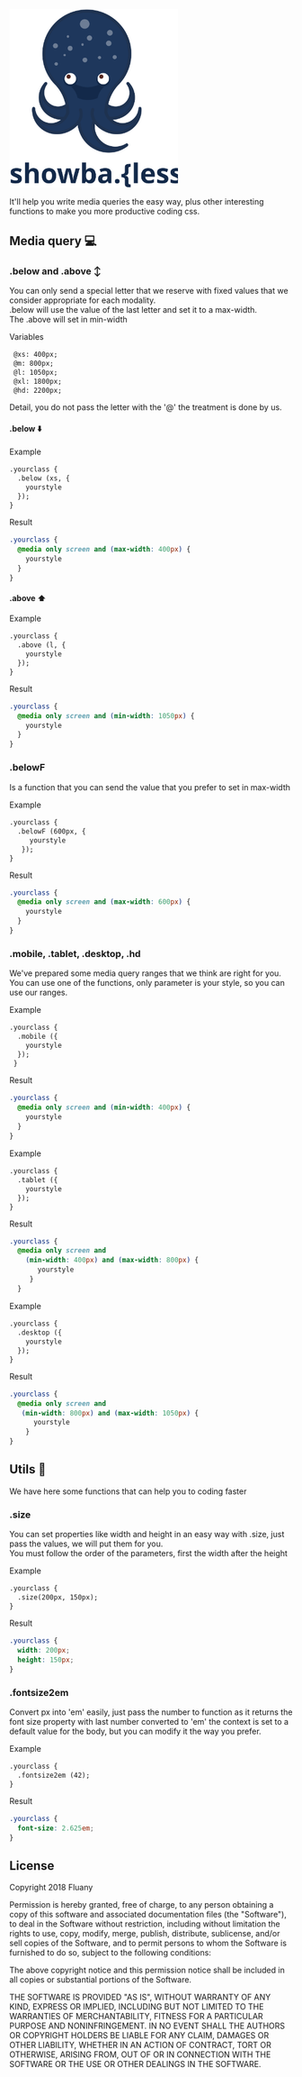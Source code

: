 <img width="300" src="https://github.com/fluany/showba.less/blob/master/showbaless.svg"/>

It'll help you write media queries the easy way, plus other interesting functions to make you more productive coding css.

## Media query :computer:

### .below and .above :arrow_up_down:

You can only send a special letter that we reserve with fixed values that we consider appropriate for each modality.                  
.below will use the value of the last letter and set it to a max-width.                      
The .above will set in min-width  

Variables
```less
 @xs: 400px;                                     
 @m: 800px;                                      
 @l: 1050px;                                     
 @xl: 1800px;                                    
 @hd: 2200px;                                    
```

Detail, you do not pass the letter with the '@' the treatment is done by us.

#### .below :arrow_down:

Example
```less
.yourclass {                                 
  .below (xs, {                              
    yourstyle                               
  });                                      
}    
```
Result
```css
.yourclass {                                 
  @media only screen and (max-width: 400px) {
    yourstyle                              
  }                                          
}
```
#### .above :arrow_up:

Example
```less
.yourclass {                                    
  .above (l, {                                  
    yourstyle                                 
  });                                         
}                                                      
```
Result
```css
.yourclass {                                    
  @media only screen and (min-width: 1050px) {  
    yourstyle                                 
  }
}
```

### .belowF

Is a function that you can send the value that you prefer to set in max-width    

Example
```less
.yourclass {                                    
  .belowF (600px, {                             
     yourstyle                                  
   });                                        
}                                               
```
Result   
```css
.yourclass {                                    
  @media only screen and (max-width: 600px) {
    yourstyle                                 
  }                                             
} 
```

### .mobile, .tablet, .desktop, .hd 

We've prepared some media query ranges that we think are right for you.
You can use one of the functions, only parameter is your style, so you can use our ranges.

Example
```less
.yourclass {
  .mobile ({
    yourstyle
  });
 }     
```
Result
```css
.yourclass {
  @media only screen and (min-width: 400px) {
    yourstyle  
  }                                             
}
```
Example
```less
.yourclass {
  .tablet ({
    yourstyle
  });
}
```
Result
```css
.yourclass {
  @media only screen and
    (min-width: 400px) and (max-width: 800px) {
       yourstyle                                   
     }                                             
  }  
```
Example
```less
.yourclass {
  .desktop ({                                   
    yourstyle                                  
  });                                         
}   
```
Result
```css
.yourclass {                                    
  @media only screen and                        
   (min-width: 800px) and (max-width: 1050px) {   
      yourstyle                                   
    }                                             
}
```
## Utils :space_invader:

We have here some functions that can help you to coding faster

### .size

You can set properties like width and height in an easy way with .size, just pass the values, we will put them for you.              
You must follow the order of the parameters, first the width after the height   

Example
```less
.yourclass {                                    
  .size(200px, 150px);                         
}        
```
Result
```css
.yourclass {                                    
  width: 200px;                                 
  height: 150px;                                
}
```

### .fontsize2em

Convert px into 'em' easily, just pass the number to function as it returns the font size property with last number converted to 'em' the context is set to a default value for the body, but you can modify it the way you prefer.

Example
```less
.yourclass {                                    
  .fontsize2em (42);                            
}  
```
Result
```css
.yourclass {
  font-size: 2.625em;                         
} 
```

## License

Copyright 2018 Fluany

Permission is hereby granted, free of charge, to any person obtaining a copy of this software and associated documentation files (the "Software"), to deal in the Software without restriction, including without limitation the rights to use, copy, modify, merge, publish, distribute, sublicense, and/or sell copies of the Software, and to permit persons to whom the Software is furnished to do so, subject to the following conditions:

The above copyright notice and this permission notice shall be included in all copies or substantial portions of the Software.

THE SOFTWARE IS PROVIDED "AS IS", WITHOUT WARRANTY OF ANY KIND, EXPRESS OR IMPLIED, INCLUDING BUT NOT LIMITED TO THE WARRANTIES OF MERCHANTABILITY, FITNESS FOR A PARTICULAR PURPOSE AND NONINFRINGEMENT. IN NO EVENT SHALL THE AUTHORS OR COPYRIGHT HOLDERS BE LIABLE FOR ANY CLAIM, DAMAGES OR OTHER LIABILITY, WHETHER IN AN ACTION OF CONTRACT, TORT OR OTHERWISE, ARISING FROM, OUT OF OR IN CONNECTION WITH THE SOFTWARE OR THE USE OR OTHER DEALINGS IN THE SOFTWARE.

